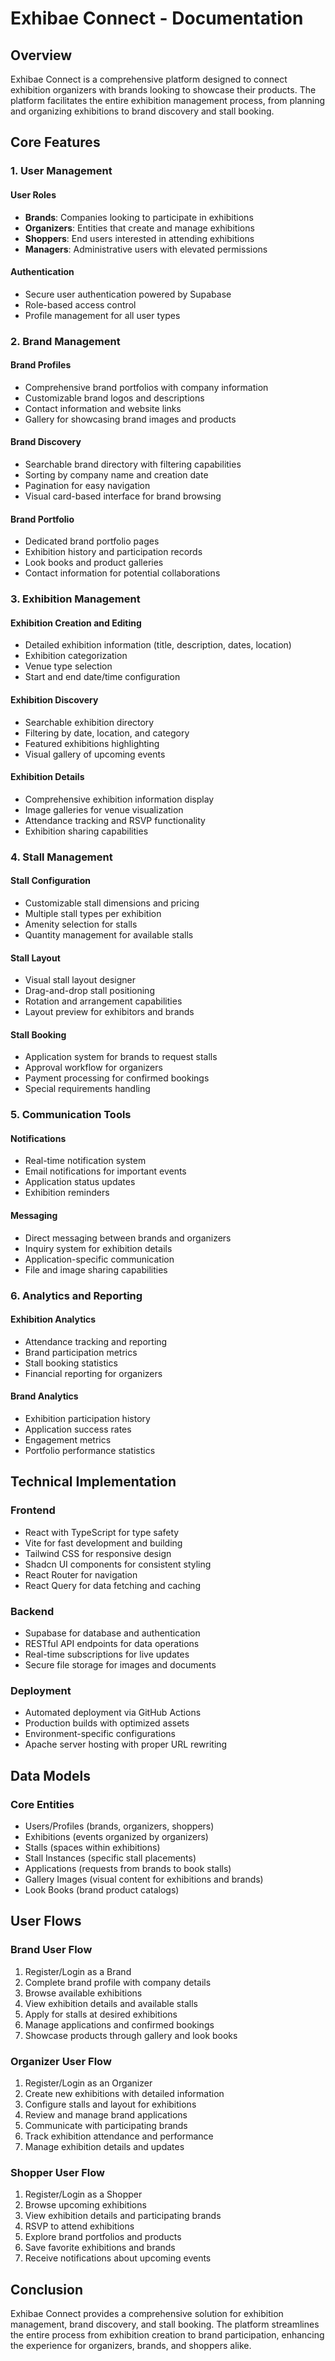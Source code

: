 # Exhibae Connect - Documentation

## Overview

Exhibae Connect is a comprehensive platform designed to connect exhibition organizers with brands looking to showcase their products. The platform facilitates the entire exhibition management process, from planning and organizing exhibitions to brand discovery and stall booking.

## Core Features

### 1. User Management

#### User Roles
- **Brands**: Companies looking to participate in exhibitions
- **Organizers**: Entities that create and manage exhibitions
- **Shoppers**: End users interested in attending exhibitions
- **Managers**: Administrative users with elevated permissions

#### Authentication
- Secure user authentication powered by Supabase
- Role-based access control
- Profile management for all user types

### 2. Brand Management

#### Brand Profiles
- Comprehensive brand portfolios with company information
- Customizable brand logos and descriptions
- Contact information and website links
- Gallery for showcasing brand images and products

#### Brand Discovery
- Searchable brand directory with filtering capabilities
- Sorting by company name and creation date
- Pagination for easy navigation
- Visual card-based interface for brand browsing

#### Brand Portfolio
- Dedicated brand portfolio pages
- Exhibition history and participation records
- Look books and product galleries
- Contact information for potential collaborations

### 3. Exhibition Management

#### Exhibition Creation and Editing
- Detailed exhibition information (title, description, dates, location)
- Exhibition categorization
- Venue type selection
- Start and end date/time configuration

#### Exhibition Discovery
- Searchable exhibition directory
- Filtering by date, location, and category
- Featured exhibitions highlighting
- Visual gallery of upcoming events

#### Exhibition Details
- Comprehensive exhibition information display
- Image galleries for venue visualization
- Attendance tracking and RSVP functionality
- Exhibition sharing capabilities

### 4. Stall Management

#### Stall Configuration
- Customizable stall dimensions and pricing
- Multiple stall types per exhibition
- Amenity selection for stalls
- Quantity management for available stalls

#### Stall Layout
- Visual stall layout designer
- Drag-and-drop stall positioning
- Rotation and arrangement capabilities
- Layout preview for exhibitors and brands

#### Stall Booking
- Application system for brands to request stalls
- Approval workflow for organizers
- Payment processing for confirmed bookings
- Special requirements handling

### 5. Communication Tools

#### Notifications
- Real-time notification system
- Email notifications for important events
- Application status updates
- Exhibition reminders

#### Messaging
- Direct messaging between brands and organizers
- Inquiry system for exhibition details
- Application-specific communication
- File and image sharing capabilities

### 6. Analytics and Reporting

#### Exhibition Analytics
- Attendance tracking and reporting
- Brand participation metrics
- Stall booking statistics
- Financial reporting for organizers

#### Brand Analytics
- Exhibition participation history
- Application success rates
- Engagement metrics
- Portfolio performance statistics

## Technical Implementation

### Frontend
- React with TypeScript for type safety
- Vite for fast development and building
- Tailwind CSS for responsive design
- Shadcn UI components for consistent styling
- React Router for navigation
- React Query for data fetching and caching

### Backend
- Supabase for database and authentication
- RESTful API endpoints for data operations
- Real-time subscriptions for live updates
- Secure file storage for images and documents

### Deployment
- Automated deployment via GitHub Actions
- Production builds with optimized assets
- Environment-specific configurations
- Apache server hosting with proper URL rewriting

## Data Models

### Core Entities
- Users/Profiles (brands, organizers, shoppers)
- Exhibitions (events organized by organizers)
- Stalls (spaces within exhibitions)
- Stall Instances (specific stall placements)
- Applications (requests from brands to book stalls)
- Gallery Images (visual content for exhibitions and brands)
- Look Books (brand product catalogs)

## User Flows

### Brand User Flow
1. Register/Login as a Brand
2. Complete brand profile with company details
3. Browse available exhibitions
4. View exhibition details and available stalls
5. Apply for stalls at desired exhibitions
6. Manage applications and confirmed bookings
7. Showcase products through gallery and look books

### Organizer User Flow
1. Register/Login as an Organizer
2. Create new exhibitions with detailed information
3. Configure stalls and layout for exhibitions
4. Review and manage brand applications
5. Communicate with participating brands
6. Track exhibition attendance and performance
7. Manage exhibition details and updates

### Shopper User Flow
1. Register/Login as a Shopper
2. Browse upcoming exhibitions
3. View exhibition details and participating brands
4. RSVP to attend exhibitions
5. Explore brand portfolios and products
6. Save favorite exhibitions and brands
7. Receive notifications about upcoming events

## Conclusion

Exhibae Connect provides a comprehensive solution for exhibition management, brand discovery, and stall booking. The platform streamlines the entire process from exhibition creation to brand participation, enhancing the experience for organizers, brands, and shoppers alike. 